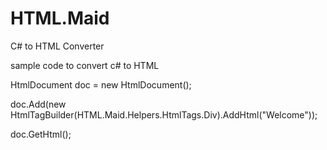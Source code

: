 # HTML.Maid
C# to HTML Converter

sample code to convert c# to HTML

HtmlDocument doc = new HtmlDocument();

doc.Add(new HtmlTagBuilder(HTML.Maid.Helpers.HtmlTags.Div).AddHtml("Welcome"));

doc.GetHtml();

